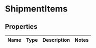 # ShipmentItems

## Properties
Name | Type | Description | Notes
------------ | ------------- | ------------- | -------------
